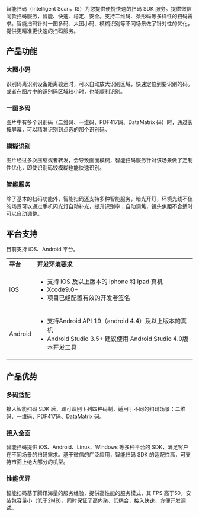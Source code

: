 智能扫码（Intelligent Scan，IS）为您提供便捷快速的扫码 SDK 服务。提供微信同款扫码服务，智能、快速、稳定、安全。支持二维码、条形码等多样性的扫码需求。智能扫码针对一图多码、大图小码、模糊识别等不同场景做了针对性的优化，提供更精准更快速的扫码服务。

## 产品功能

### 大图小码
识别码离识别设备距离较远时，可以自动放大识别区域，快速定位到要识别的码。或者在图片中的识别码区域较小时，也能顺利识别。

### 一图多码
图片中有多个识别码（二维码、一维码、PDF417码、DataMatrix 码）时，通过长按屏幕，可以精准识别到点选的那个识别码。

### 模糊识别
图片经过多次压缩或者转发，会导致画面模糊，智能扫码服务针对该场景做了定制性优化，即使识别码较模糊也能快速识别。

### 智能服务
除了基本的扫码功能外，智能扫码还支持多种智能服务，暗光开灯，环境光线不佳的场景可以通过手机闪光灯自动补光，提升识别率；自动调焦，镜头焦距不合适时可以自动调整。


## 平台支持

目前支持 iOS、Android 平台。
<table>
    <tr>
      <td><b>平台</b></td>
        <td><b>开发环境要求</b></td>
    </tr>
    <tr>
        <td>iOS</td>
       <td>
          <ul>
          	<li>支持 iOS 及以上版本的 iphone 和 ipad 真机</li>
          	<li>Xcode9.0+</li>
          	<li>项目已经配置有效的开发者签名</li>
          </ul>
      </td>
    </tr>
    <tr>
        <td>Android</td>
        <td>
          <ul>
          	<li>支持Android API 19（android 4.4）及以上版本的真机</li>
          	<li>Android Studio 3.5+ 建议使用 Android Studio 4.0版本开发工具</li>
          </ul>
    </tr>
</table>

## 产品优势

### 多码适配
接入智能扫码 SDK 后，即可识别下列四种码制，适用于不同的扫码场景：二维码、一维码、PDF417码、DataMatrix 码。

### 接入全面
智能扫码提供 iOS、Android、Linux、Windows 等多种平台的 SDK，满足客户在不同场景的扫码需求。基于微信的广泛应用，智能扫码 SDK 的适配性高，可支持市面上绝大部分的机型。

### 性能优异
智能扫码基于腾讯海量的服务经验，提供高性能的服务模式，其 FPS 高于50，安装包容量小（低于2MB），同时保证了高内聚、低耦合，接入快速，方便开发调试。
